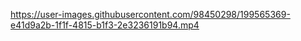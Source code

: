 https://user-images.githubusercontent.com/98450298/199565369-e41d9a2b-1f1f-4815-b1f3-2e3236191b94.mp4
